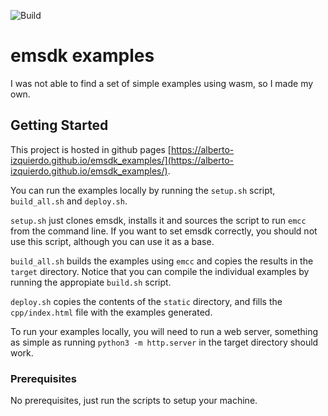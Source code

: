 ![Build](https://github.com/Alberto-Izquierdo/emsdk_examples/workflows/Build/badge.svg?branch=master)

# emsdk examples

I was not able to find a set of simple examples using wasm, so I made my own.

## Getting Started

This project is hosted in github pages [https://alberto-izquierdo.github.io/emsdk_examples/](https://alberto-izquierdo.github.io/emsdk_examples/).

You can run the examples locally by running the `setup.sh` script, `build_all.sh` and `deploy.sh`.

`setup.sh` just clones emsdk, installs it and sources the script to run `emcc` from the command line. If you want to set emsdk correctly, you should not use this script, although you can use it as a base.

`build_all.sh` builds the examples using `emcc` and copies the results in the `target` directory. Notice that you can compile the individual examples by running the appropiate `build.sh` script.

`deploy.sh` copies the contents of the `static` directory, and fills the `cpp/index.html` file with the examples generated.

To run your examples locally, you will need to run a web server, something as simple as running `python3 -m http.server` in the target directory should work.

### Prerequisites

No prerequisites, just run the scripts to setup your machine.

